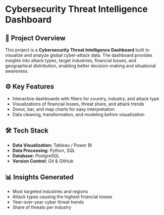 # Cybersecurity Threat Intelligence Dashboard  

## 📌 Project Overview  
This project is a **Cybersecurity Threat Intelligence Dashboard** built to visualize and analyze global cyber-attack data. The dashboard provides insights into attack types, target industries, financial losses, and geographical distribution, enabling better decision-making and situational awareness.  

## ⚙️ Key Features  
- Interactive dashboards with filters for country, industry, and attack type  
- Visualizations of financial losses, threat share, and attack trends  
- Donut, bar, and map charts for easy interpretation  
- Data cleaning, transformation, and modeling before visualization  

## 🛠️ Tech Stack  
- **Data Visualization:** Tableau / Power BI  
- **Data Processing:** Python, SQL  
- **Database:** PostgreSQL  
- **Version Control:** Git & GitHub  

## 📊 Insights Generated  
- Most targeted industries and regions  
- Attack types causing the highest financial losses  
- Year-over-year cyber threat trends  
- Share of threats per industry  
